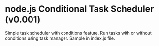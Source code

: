node.js Conditional Task Scheduler (v0.001)
==========================

Simple task scheduler with conditions feature.
Run tasks with or without conditions using task manager. 
Sample in index.js file.